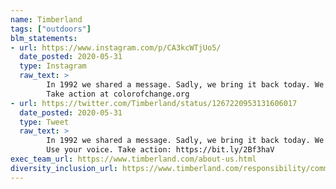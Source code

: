 ```yaml
---
name: Timberland
tags: ["outdoors"]
blm_statements:
- url: https://www.instagram.com/p/CA3kcWTjUo5/
  date_posted: 2020-05-31
  type: Instagram
  raw_text: >
        In 1992 we shared a message. Sadly, we bring it back today. We don’t want to. We shouldn’t have to. As humans, we have the responsibility to care for our planet, ourselves, and each other—all of us, no matter who you are. Let’s work together now for a better future. Caring is no longer enough.Use your voice.
        Take action at colorofchange.org
- url: https://twitter.com/Timberland/status/1267220953131606017
  date_posted: 2020-05-31
  type: Tweet
  raw_text: >
        In 1992 we shared a message. Sadly, we bring it back today. We have the responsibility to care for our planet, ourselves + each other no matter who you are. Let’s work together for a better future. Caring is no longer enough.
        Use your voice. Take action: https://bit.ly/2Bf3haV
exec_team_url: https://www.timberland.com/about-us.html
diversity_inclusion_url: https://www.timberland.com/responsibility/community.html
---
```

